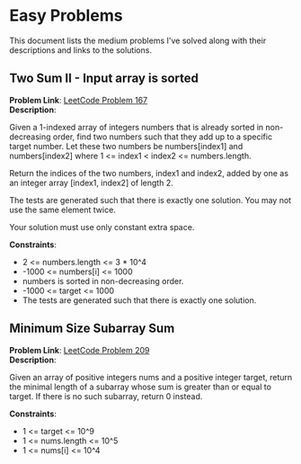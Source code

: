 # Easy Problems

This document lists the medium problems I've solved along with their descriptions and links to the solutions.

## Two Sum II - Input array is sorted

**Problem Link**: [LeetCode Problem 167](https://leetcode.com/problems/two-sum-ii-input-array-is-sorted/)\
**Description**:

Given a 1-indexed array of integers numbers that is already sorted in non-decreasing order, find two numbers such that they add up to a specific target number. Let these two numbers be numbers[index1] and numbers[index2] where 1 <= index1 < index2 <= numbers.length.

Return the indices of the two numbers, index1 and index2, added by one as an integer array [index1, index2] of length 2.

The tests are generated such that there is exactly one solution. You may not use the same element twice.

Your solution must use only constant extra space.

**Constraints**:

- 2 <= numbers.length <= 3 * 10^4
- -1000 <= numbers[i] <= 1000
- numbers is sorted in non-decreasing order.
- -1000 <= target <= 1000
- The tests are generated such that there is exactly one solution.

## Minimum Size Subarray Sum

**Problem Link**: [LeetCode Problem 209](https://leetcode.com/problems/minimum-size-subarray-sum/)\
**Description**:

Given an array of positive integers nums and a positive integer target, return the minimal length of a 
subarray
 whose sum is greater than or equal to target. If there is no such subarray, return 0 instead.

**Constraints**:

- 1 <= target <= 10^9
- 1 <= nums.length <= 10^5
- 1 <= nums[i] <= 10^4